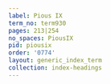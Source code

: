 ```yaml
---
label: Pious IX
term_no: term930
pages: 213|254
no_spaces: PiousIX
pid: piousix
order: '0774'
layout: generic_index_term
collection: index-headings
---
```

